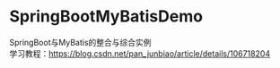 # SpringBootMyBatisDemo
 SpringBoot与MyBatis的整合与综合实例
 <br/>学习教程：https://blog.csdn.net/pan_junbiao/article/details/106718204
